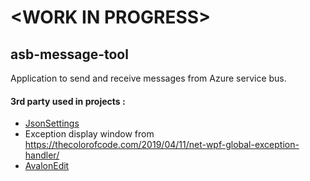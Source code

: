 # \<WORK IN PROGRESS\>
## asb-message-tool
Application to send and receive messages from Azure service bus.



#### 3rd party used in projects : 
- [JsonSettings](https://github.com/Nucs/JsonSettings)
- Exception display window from https://thecolorofcode.com/2019/04/11/net-wpf-global-exception-handler/
- [AvalonEdit](https://github.com/icsharpcode/AvalonEdit)
